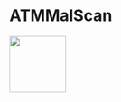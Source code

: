 # ATMMalScan

<img src="https://github.com/fboldewin/ATMMalScan/blob/main/graphics/ATMMalScan-Logo.PNG" height="100" width="100">
